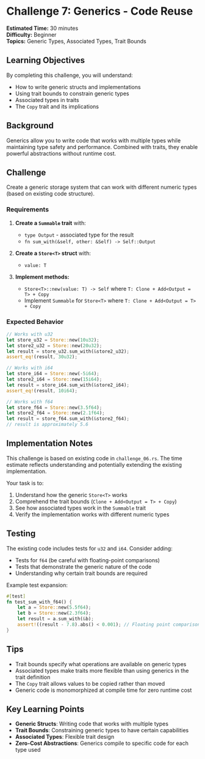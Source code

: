 # Challenge 7: Generics - Code Reuse

**Estimated Time:** 30 minutes  
**Difficulty:** Beginner  
**Topics:** Generic Types, Associated Types, Trait Bounds

## Learning Objectives

By completing this challenge, you will understand:
- How to write generic structs and implementations
- Using trait bounds to constrain generic types
- Associated types in traits
- The `Copy` trait and its implications

## Background

Generics allow you to write code that works with multiple types while maintaining type safety and performance. Combined with traits, they enable powerful abstractions without runtime cost.

## Challenge

Create a generic storage system that can work with different numeric types (based on existing code structure).

### Requirements

1. **Create a `Summable` trait** with:
   - `type Output` - associated type for the result
   - `fn sum_with(&self, other: &Self) -> Self::Output`

2. **Create a `Store<T>` struct** with:
   - `value: T`

3. **Implement methods:**
   - `Store<T>::new(value: T) -> Self` where `T: Clone + Add<Output = T> + Copy`
   - Implement `Summable` for `Store<T>` where `T: Clone + Add<Output = T> + Copy`

### Expected Behavior

```rust
// Works with u32
let store_u32 = Store::new(10u32);
let store2_u32 = Store::new(20u32);
let result = store_u32.sum_with(&store2_u32);
assert_eq!(result, 30u32);

// Works with i64
let store_i64 = Store::new(-5i64);
let store2_i64 = Store::new(15i64);
let result = store_i64.sum_with(&store2_i64);
assert_eq!(result, 10i64);

// Works with f64
let store_f64 = Store::new(3.5f64);
let store2_f64 = Store::new(2.1f64);
let result = store_f64.sum_with(&store2_f64);
// result is approximately 5.6
```

## Implementation Notes

This challenge is based on existing code in `challenge_06.rs`. The time estimate reflects understanding and potentially extending the existing implementation.

Your task is to:
1. Understand how the generic `Store<T>` works
2. Comprehend the trait bounds (`Clone + Add<Output = T> + Copy`)
3. See how associated types work in the `Summable` trait
4. Verify the implementation works with different numeric types

## Testing

The existing code includes tests for `u32` and `i64`. Consider adding:
- Tests for `f64` (be careful with floating-point comparisons)
- Tests that demonstrate the generic nature of the code
- Understanding why certain trait bounds are required

Example test expansion:
```rust
#[test]
fn test_sum_with_f64() {
    let a = Store::new(5.5f64);
    let b = Store::new(2.3f64);
    let result = a.sum_with(&b);
    assert!((result - 7.8).abs() < 0.001); // Floating point comparison
}
```

## Tips

- Trait bounds specify what operations are available on generic types
- Associated types make traits more flexible than using generics in the trait definition
- The `Copy` trait allows values to be copied rather than moved
- Generic code is monomorphized at compile time for zero runtime cost

## Key Learning Points

- **Generic Structs**: Writing code that works with multiple types
- **Trait Bounds**: Constraining generic types to have certain capabilities
- **Associated Types**: Flexible trait design
- **Zero-Cost Abstractions**: Generics compile to specific code for each type used 